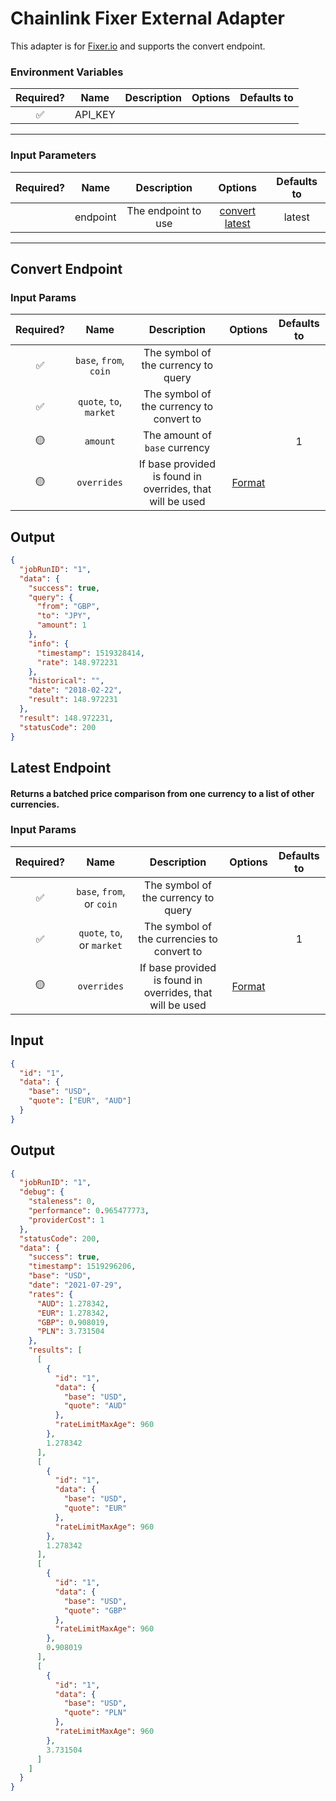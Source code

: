 # Chainlink Fixer External Adapter

This adapter is for [Fixer.io](https://fixer.io/) and supports the convert endpoint.

### Environment Variables

| Required? |  Name   | Description | Options | Defaults to |
| :-------: | :-----: | :---------: | :-----: | :---------: |
|    ✅     | API_KEY |             |         |             |

---

### Input Parameters

| Required? |   Name   |     Description     |                         Options                         | Defaults to |
| :-------: | :------: | :-----------------: | :-----------------------------------------------------: | :---------: |
|           | endpoint | The endpoint to use | [convert](#Convert-Endpoint) [latest](#Latest-Endpoint) |   latest    |

---

## Convert Endpoint

### Input Params

| Required? |          Name           |                        Description                        |                                       Options                                        | Defaults to |
| :-------: | :---------------------: | :-------------------------------------------------------: | :----------------------------------------------------------------------------------: | :---------: |
|    ✅     | `base`, `from`, `coin`  |            The symbol of the currency to query            |                                                                                      |             |
|    ✅     | `quote`, `to`, `market` |         The symbol of the currency to convert to          |                                                                                      |             |
|    🟡     |        `amount`         |               The amount of `base` currency               |                                                                                      |      1      |
|    🟡     |       `overrides`       | If base provided is found in overrides, that will be used | [Format](../../core/bootstrap/src/lib/external-adapter/overrides/presetSymbols.json) |             |

## Output

```json
{
  "jobRunID": "1",
  "data": {
    "success": true,
    "query": {
      "from": "GBP",
      "to": "JPY",
      "amount": 1
    },
    "info": {
      "timestamp": 1519328414,
      "rate": 148.972231
    },
    "historical": "",
    "date": "2018-02-22",
    "result": 148.972231
  },
  "result": 148.972231,
  "statusCode": 200
}
```

## Latest Endpoint

#### Returns a batched price comparison from one currency to a list of other currencies.

### Input Params

| Required? |            Name            |                        Description                        |                                       Options                                        | Defaults to |
| :-------: | :------------------------: | :-------------------------------------------------------: | :----------------------------------------------------------------------------------: | :---------: |
|    ✅     | `base`, `from`, or `coin`  |            The symbol of the currency to query            |                                                                                      |             |
|    ✅     | `quote`, `to`, or `market` |        The symbol of the currencies to convert to         |                                                                                      |      1      |
|    🟡     |        `overrides`         | If base provided is found in overrides, that will be used | [Format](../../core/bootstrap/src/lib/external-adapter/overrides/presetSymbols.json) |             |

## Input

```json
{
  "id": "1",
  "data": {
    "base": "USD",
    "quote": ["EUR", "AUD"]
  }
}
```

## Output

```json
{
  "jobRunID": "1",
  "debug": {
    "staleness": 0,
    "performance": 0.965477773,
    "providerCost": 1
  },
  "statusCode": 200,
  "data": {
    "success": true,
    "timestamp": 1519296206,
    "base": "USD",
    "date": "2021-07-29",
    "rates": {
      "AUD": 1.278342,
      "EUR": 1.278342,
      "GBP": 0.908019,
      "PLN": 3.731504
    },
    "results": [
      [
        {
          "id": "1",
          "data": {
            "base": "USD",
            "quote": "AUD"
          },
          "rateLimitMaxAge": 960
        },
        1.278342
      ],
      [
        {
          "id": "1",
          "data": {
            "base": "USD",
            "quote": "EUR"
          },
          "rateLimitMaxAge": 960
        },
        1.278342
      ],
      [
        {
          "id": "1",
          "data": {
            "base": "USD",
            "quote": "GBP"
          },
          "rateLimitMaxAge": 960
        },
        0.908019
      ],
      [
        {
          "id": "1",
          "data": {
            "base": "USD",
            "quote": "PLN"
          },
          "rateLimitMaxAge": 960
        },
        3.731504
      ]
    ]
  }
}
```
